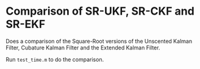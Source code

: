 # Comparison of SR-UKF, SR-CKF and SR-EKF
Does a comparison of the Square-Root versions of the Unscented Kalman Filter, Cubature Kalman Filter and the Extended Kalman Filter.

Run `test_time.m` to do the comparison.
